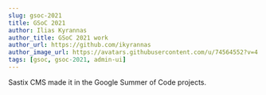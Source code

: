 ```yaml
---
slug: gsoc-2021
title: GSoC 2021
author: Ilias Kyrannas
author_title: GSoC 2021 work
author_url: https://github.com/ikyrannas
author_image_url: https://avatars.githubusercontent.com/u/74564552?v=4
tags: [gsoc, gsoc-2021, admin-ui]
---
```


Sastix CMS made it in the Google Summer of Code projects.

